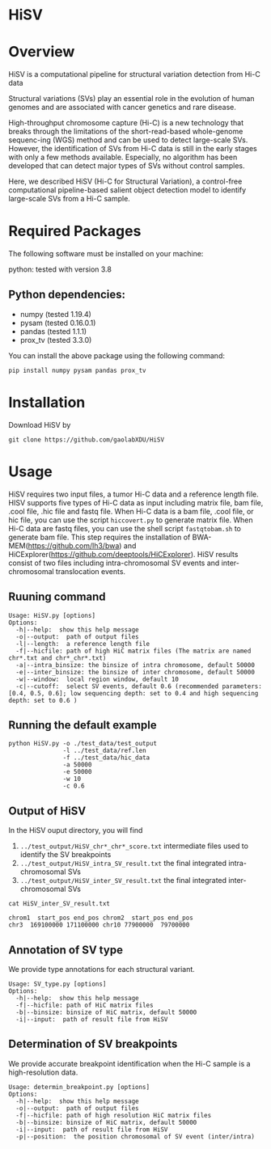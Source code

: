 # HiSV
# Overview
HiSV is a computational pipeline for structural variation detection from Hi-C data

Structural variations (SVs) play an essential role in the evolution of human genomes and are associated with cancer genetics and rare disease.

High-throughput chromosome capture (Hi-C) is a new technology that breaks through the limitations of the short-read-based whole-genome sequenc-ing (WGS) method and can be used to detect large-scale SVs. However, the identification of SVs from Hi-C data is still in the early stages with only a few methods available. Especially, no algorithm has been developed that can detect major types of SVs without control samples.

Here, we described HiSV (Hi-C for Structural Variation), a control-free computational pipeline-based salient object detection model to identify large-scale SVs from a Hi-C sample. 

# Required Packages
The following software must be installed on your machine:

python: tested with version 3.8

## Python dependencies:
* numpy (tested 1.19.4)
* pysam (tested 0.16.0.1)
* pandas (tested 1.1.1)
* prox_tv (tested 3.3.0)

You can install the above package using the following command:
```
pip install numpy pysam pandas prox_tv
```

# Installation
Download HiSV by
```
git clone https://github.com/gaolabXDU/HiSV

```

# Usage
HiSV requires two input files, a tumor Hi-C data and a reference length file. HISV supports five types of Hi-C data as input including matrix file, bam file, .cool file, .hic file and fastq file. When Hi-C data is a bam file, .cool file, or hic file, you can use the script ``hiccovert.py`` to generate matrix file. When Hi-C data are fastq files, you can use the shell script ``fastqtobam.sh`` to generate bam file. This step requires the installation of BWA-MEM(https://github.com/lh3/bwa) and HiCExplorer(https://github.com/deeptools/HiCExplorer). HiSV results consist of two files including intra-chromosomal SV events and inter-chromosomal translocation events. 

## Ruuning command
```
Usage: HiSV.py [options]
Options:
  -h|--help:  show this help message
  -o|--output:  path of output files
  -l|--length:  a reference length file
  -f|--hicfile: path of high HiC matrix files (The matrix are named chr*.txt and chr*_chr*.txt)
  -a|--intra_binsize: the binsize of intra chromosome, default 50000
  -e|--inter_binsize: the binsize of inter chromosome, default 50000
  -w|--window:  local region window, default 10
  -c|--cutoff:  select SV events, default 0.6 (recommended parameters: [0.4, 0.5, 0.6]; low sequencing depth: set to 0.4 and high sequencing depth: set to 0.6 )
```
## Running the default example
```
python HiSV.py -o ./test_data/test_output 
               -l ../test_data/ref.len 
               -f ../test_data/hic_data
               -a 50000
               -e 50000
               -w 10
               -c 0.6
```
## Output of HiSV
In the HiSV ouput directory, you will find
1. ``../test_output/HiSV_chr*_chr*_score.txt``  intermediate files used to identify the SV breakpoints 
2. ``../test_output/HiSV_intra_SV_result.txt``  the final integrated intra-chromosomal SVs
3. ``../test_output/HiSV_inter_SV_result.txt``  the final integrated inter-chromosomal SVs

```
cat HiSV_inter_SV_result.txt

chrom1  start_pos end_pos chrom2  start_pos end_pos
chr3  169100000 171100000 chr10 77900000  79700000
```

## Annotation of SV type
We provide type annotations for each structural variant.
```
Usage: SV_type.py [options]
Options:
  -h|--help:  show this help message
  -f|--hicfile: path of HiC matrix files
  -b|--binsize: binsize of HiC matrix, default 50000
  -i|--input:  path of result file from HiSV
```

## Determination of SV breakpoints
We provide accurate breakpoint identification when the Hi-C sample is a high-resolution data. 
```
Usage: determin_breakpoint.py [options]
Options:
  -h|--help:  show this help message
  -o|--output:  path of output files
  -f|--hicfile: path of high resolution HiC matrix files
  -b|--binsize: binsize of HiC matrix, default 50000
  -i|--input:  path of result file from HiSV
  -p|--position:  the position chromosomal of SV event (inter/intra)
```
